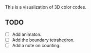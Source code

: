 This is a visualization of 3D color codes.

## TODO

- [ ] Add animaton.
- [ ] Add the boundary tetrahedron.
- [ ] Add a note on counting.
